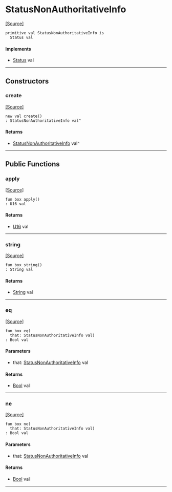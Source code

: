 # StatusNonAuthoritativeInfo
<span class="source-link">[[Source]](src/server/status.md#L33)</span>
```pony
primitive val StatusNonAuthoritativeInfo is
  Status val
```

#### Implements

* [Status](server-Status.md) val

---

## Constructors

### create
<span class="source-link">[[Source]](src/server/status.md#L33)</span>


```pony
new val create()
: StatusNonAuthoritativeInfo val^
```

#### Returns

* [StatusNonAuthoritativeInfo](server-StatusNonAuthoritativeInfo.md) val^

---

## Public Functions

### apply
<span class="source-link">[[Source]](src/server/status.md#L34)</span>


```pony
fun box apply()
: U16 val
```

#### Returns

* [U16](builtin-U16.md) val

---

### string
<span class="source-link">[[Source]](src/server/status.md#L35)</span>


```pony
fun box string()
: String val
```

#### Returns

* [String](builtin-String.md) val

---

### eq
<span class="source-link">[[Source]](src/server/status.md#L34)</span>


```pony
fun box eq(
  that: StatusNonAuthoritativeInfo val)
: Bool val
```
#### Parameters

*   that: [StatusNonAuthoritativeInfo](server-StatusNonAuthoritativeInfo.md) val

#### Returns

* [Bool](builtin-Bool.md) val

---

### ne
<span class="source-link">[[Source]](src/server/status.md#L34)</span>


```pony
fun box ne(
  that: StatusNonAuthoritativeInfo val)
: Bool val
```
#### Parameters

*   that: [StatusNonAuthoritativeInfo](server-StatusNonAuthoritativeInfo.md) val

#### Returns

* [Bool](builtin-Bool.md) val

---

